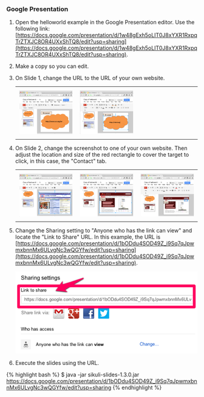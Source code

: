
### Google Presentation 

1. Open the helloworld example in the Google Presentation editor. Use the following link: [https://docs.google.com/presentation/d/1w48gExh5oLIT0J8xYXR1RxpqTrZTXJC8OR4UXxShTQ8/edit?usp=sharing](https://docs.google.com/presentation/d/1w48gExh5oLIT0J8xYXR1RxpqTrZTXJC8OR4UXxShTQ8/edit?usp=sharing).	
2. Make a copy so you can edit.
3. On Slide 1, change the URL to the URL of your own website.

   <table>
	<tr>
		<td style="padding:10px" width="30%"><img src="/img/gdrive_slide1.png" class="img-polaroid"/></td>
		<td style="padding:10px" width="30%"><img src="/img/gdrive_change_url.png"  class="img-polaroid"/></td>			
		<td style="padding:10px" width="30%"></td>
	</tr>
   </table>

4. On Slide 2, change the screenshot to one of your own website. Then adjust the location and size of the red rectangle to cover the target
   to click, in this case, the "Contact" tab.


   <table>
	<tr>
		<td style="padding:10px" width="30%"><img src="/img/gdrive_slide2.png" class="img-polaroid"/></td>
		<td style="padding:10px" width="30%"><img src="/img/gdrive_change_screenshot.png" class="img-polaroid"/></td>			
		<td style="padding:10px" width="30%"><img src="/img/gdrive_adjust_box.png" class="img-polaroid"/></td>
	</tr>
   </table>

5. Change  the Sharing setting to "Anyone who has the link can view" and locate the "Link to Share" URL. In this example, the URL is [https://docs.google.com/presentation/d/1bODdu4SOD49Z_i9Sq7qJpwmxbnnMx6ULvgNc3wQGYfw/edit?usp=sharing](https://docs.google.com/presentation/d/1bODdu4SOD49Z_i9Sq7qJpwmxbnnMx6ULvgNc3wQGYfw/edit?usp=sharing).


   <img src="/img/gdrive_link_to_share.png" class="img-polaroid" />


6. Execute the slides using the URL.

{% highlight bash %}
$ java -jar sikuli-slides-1.3.0.jar https://docs.google.com/presentation/d/1bODdu4SOD49Z_i9Sq7qJpwmxbnnMx6ULvgNc3wQGYfw/edit?usp=sharing
{% endhighlight %}


